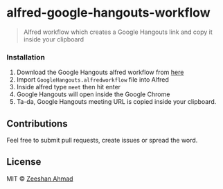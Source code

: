 # alfred-google-hangouts-workflow

> Alfred workflow which creates a Google Hangouts link and copy it inside your clipboard

### Installation

1. Download the Google Hangouts alfred workflow from [here](/GoogleHangouts.alfredworkflow)
2. Import `GoogleHangouts.alfredworkflow` file into Alfred
3. Inside alfred type `meet` then hit enter
4. Google Hangouts will open inside the Google Chrome
5. Ta-da, Google Hangouts meeting URL is copied inside your clipboard.

## Contributions

Feel free to submit pull requests, create issues or spread the word.

## License

MIT &copy; [Zeeshan Ahmad](https://twitter.com/ziishaned)

